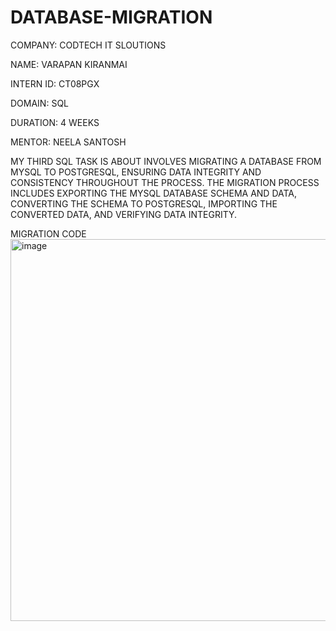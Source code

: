 # DATABASE-MIGRATION
COMPANY: CODTECH IT SLOUTIONS

NAME: VARAPAN KIRANMAI

INTERN ID: CT08PGX

DOMAIN: SQL

DURATION: 4 WEEKS

MENTOR: NEELA SANTOSH

MY THIRD SQL TASK IS ABOUT INVOLVES MIGRATING A DATABASE FROM MYSQL TO POSTGRESQL, ENSURING DATA INTEGRITY AND CONSISTENCY THROUGHOUT THE PROCESS. THE MIGRATION PROCESS INCLUDES EXPORTING THE MYSQL DATABASE SCHEMA AND DATA, CONVERTING THE SCHEMA TO POSTGRESQL, IMPORTING THE CONVERTED DATA, AND VERIFYING DATA INTEGRITY.

MIGRATION CODE
<img width="611" alt="image" src="https://github.com/user-attachments/assets/3bcd8976-d07e-411c-8462-71c1738d0d82" />



